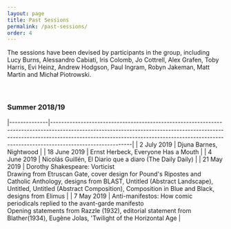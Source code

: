 ```yaml
---
layout: page
title: Past Sessions
permalink: /past-sessions/
order: 4
---
```


The sessions have been devised by participants in the group, including Lucy Burns, Alessandro Cabiati, Iris Colomb, Jo Cottrell, Alex Grafen, Toby Harris, Evi Heinz, Andrew Hodgson, Paul Ingram, Robyn Jakeman, Matt Martin and Michał Piotrowski.<br><br><br>

### Summer 2018/19

|--------------|-----------------------------------------------------------------------------------------------------------------------------------------------------------------------------------------------------------------------------------------------------------------------|
| 2 July 2019  | Djuna Barnes, Nightwood                                                                                                                                                                                                                                               |
| 18 June 2019 | Ernst Herbeck, Everyone Has a Mouth                                                                                                                                                                                                                                   |
| 4 June 2019  | Nicolás Guillén, El Diario que a diaro (The Daily Daily)                                                                                                                                                                                                              |
| 21 May 2019  | Dorothy Shakespeare: Vorticist<br>Drawing from Etruscan Gate, cover design for Pound's Ripostes and Catholic Anthology, designs from BLAST, Untitled (Abstract Landscape), Untitled, Untitled (Abstract Composition), Composition in Blue and Black, designs from Elimus |
| 7 May 2019   | Anti-manifestos: How comic periodicals replied to the avant-garde manifesto<br>Opening statements from Razzle (1932), editorial statement from Blather(1934), Eugène Jolas, 'Twilight of the Horizontal Age                                                              |
